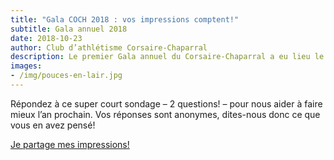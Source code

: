 ```yaml
---
title: "Gala COCH 2018 : vos impressions comptent!"
subtitle: Gala annuel 2018
date: 2018-10-23
author: Club d’athlétisme Corsaire-Chaparral
description: Le premier Gala annuel du Corsaire-Chaparral a eu lieu le samedi 20 octobre, et nous voulons vos impressions!
images:
- /img/pouces-en-lair.jpg
---
```


Répondez à ce super court sondage – 2 questions! – pour nous aider à faire mieux l’an prochain. Vos réponses sont anonymes, dites-nous donc ce que vous en avez pensé!

<a href="https://campagnes.corsaire-chaparral.org/feedback-gala-2018" class="btn btn-primary">Je partage mes impressions! <span class="icon icon-angle-right"></span></a>